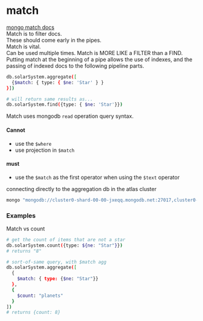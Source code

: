 # match

[mongo match docs](https://docs.mongodb.com/manual/reference/operator/aggregation/match/?jmp=university)  
Match is to filter docs.  
These should come early in the pipes.  
Match is vital.  
Can be used multiple times.
Match is MORE LIKE a FILTER than a FIND.  
Putting match at the beginning of a pipe allows the use of indexes, and the passing of indexed docs to the following pipeline parts.

```bash
db.solarSystem.aggregate([
  {$match: { type: { $ne: 'Star' } }
}])

# will return same results as...
db.solarSystem.find({type: { $ne: 'Star'}})
```

Match uses mongodb `read` operation query syntax.

#### Cannot

- use the `$where`
- use projection in `$match`

#### must

- use the `$match` as the first operator when using the `$text` operator

connecting directly to the aggregation db in the atlas cluster

```bash
mongo "mongodb://cluster0-shard-00-00-jxeqq.mongodb.net:27017,cluster0-shard-00-01-jxeqq.mongodb.net:27017,cluster0-shard-00-02-jxeqq.mongodb.net:27017/aggregations?replicaSet=Cluster0-shard-0" --authenticationDatabase admin --ssl -u m121 -p aggregations --norc
```

### Examples

Match vs count

```bash
# get the count of items that are not a star
db.solarSystem.count({type: ${ne: "Star"}})
# returns "8"

# sort-of-same query, with $match agg
db.solarSystem.aggregate([
  {
    $match: { type: {$ne: "Star"}}
  },
  {
    $count: "planets"
  }
])
# returns {count: 8}
```
